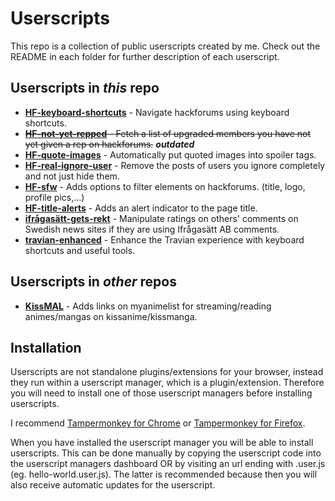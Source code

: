 # Userscripts

This repo is a collection of public userscripts created by me. Check out the README in each folder for further description of each userscript.

## Userscripts in _this_ repo

- [__HF-keyboard-shortcuts__](https://github.com/josefandersson/userscripts/tree/master/HF-keyboard-shortcuts) - Navigate hackforums using keyboard shortcuts.
- ~~[__HF-not-yet-repped__](https://github.com/josefandersson/userscripts/tree/master/HF-not-yet-repped) - Fetch a list of upgraded members you have not yet given a rep on hackforums.~~ ___outdated___
- [__HF-quote-images__](https://github.com/josefandersson/userscripts/tree/master/HF-quote-images) - Automatically put quoted images into spoiler tags.
- [__HF-real-ignore-user__](https://github.com/josefandersson/userscripts/tree/master/HF-real-ignore-user) - Remove the posts of users you ignore completely and not just hide them.
- [__HF-sfw__](https://github.com/josefandersson/userscripts/tree/master/HF-sfw) - Adds options to filter elements on hackforums. (title, logo, profile pics,...)
- [__HF-title-alerts__](https://github.com/josefandersson/userscripts/tree/master/HF-title-alerts) - Adds an alert indicator to the page title.
- [__ifrågasätt-gets-rekt__](https://github.com/josefandersson/userscripts/tree/master/ifrågasätt-gets-rekt) - Manipulate ratings on others' comments on Swedish news sites if they are using Ifrågasätt AB comments.
- [__travian-enhanced__](https://github.com/josefandersson/userscripts/tree/master/travian-enhanced) - Enhance the Travian experience with keyboard shortcuts and useful tools.

## Userscripts in _other_ repos

- [__KissMAL__](https://github.com/josefandersson/KissMAL) - Adds links on myanimelist for streaming/reading animes/mangas on kissanime/kissmanga.

## Installation

Userscripts are not standalone plugins/extensions for your browser, instead they run within a userscript manager, which is a plugin/extension. Therefore you will need to install one of those userscript managers before installing userscripts.

I recommend [Tampermonkey for Chrome](https://chrome.google.com/webstore/detail/tampermonkey/dhdgffkkebhmkfjojejmpbldmpobfkfo) or [Tampermonkey for Firefox](https://addons.mozilla.org/en-US/firefox/addon/tampermonkey/).

When you have installed the userscript manager you will be able to install userscripts. This can be done manually by copying the userscript code into the userscript managers dashboard OR by visiting an url ending with .user.js (eg. hello-world.user.js). The latter is recommended because then you will also receive automatic updates for the userscript.
